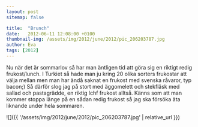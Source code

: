 ```yaml
---
layout: post
sitemap: false

title:  "Brunch"
date:   2012-06-11 12:08:00 +0100
thumbnail-img: /assets/img/2012/june/2012/pic_206203787.jpg
author: Eva
tags: [2012]
---
```


Nu när det är sommarlov så har man äntligen tid att göra sig en riktigt redig frukost/lunch. I Turkiet så hade man ju kring 20 olika sorters frukostar att välja mellan men man har ändå saknat en frukost med svenska råvaror, typ bacon;) Så därför slog jag på stort med äggomelett och stekfläsk med sallad och pastagrädde, en riktig lchf frukost alltså. Känns som att man kommer stoppa länge på en sådan redig frukost så jag ska försöka äta liknande under hela sommaren.

![]({{ '/assets/img/2012/june/2012/pic_206203787.jpg'  | relative_url }})

